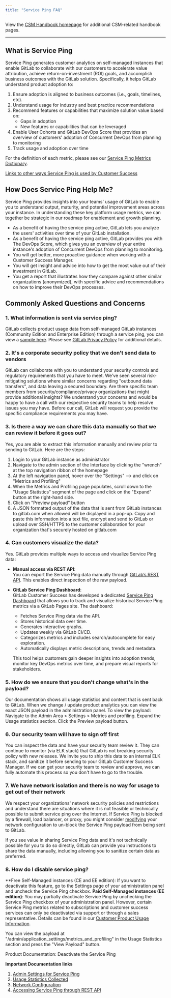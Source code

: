 ```yaml
---
title: "Service Ping FAQ"
---
```


View the [CSM Handbook homepage](/handbook/customer-success/csm/) for additional CSM-related handbook pages.

---

## What is Service Ping

Service Ping generates customer analytics on self-managed instances that enable GitLab to collaborate with our customers to accelerate value attribution, achieve return-on-investment (ROI) goals, and accomplish business outcomes with the GitLab solution. Specifically, it helps GitLab understand product adoption to:

1. Ensure adoption is aligned to business outcomes (i.e., goals, timelines, etc).
1. Understand usage for industry and best practice recommendations
1. Recommend features or capabilities that maximize solution value based on:
   - Gaps in adoption
   - New features or capabilities that can be leveraged
1. Enable User Cohorts and GitLab DevOps Score that provides an overview of customers' adoption of  Concurrent DevOps from planning to monitoring
1. Track usage and adoption over time

For the definition of each metric, please see our [Service Ping Metrics Dictionary](https://metrics.gitlab.com).

[Links to other ways Service Ping is used by Customer Success](/handbook/customer-success/product-usage-data/using-product-usage-data-in-gainsight/)

## How Does Service Ping Help Me?

Service Ping provides insights into your teams' usage of GitLab to enable you to understand output, maturity, and potential improvement areas across your instance. In understanding these key platform usage metrics, we can together be strategic in our roadmap for enablement and growth planning.

- As a benefit of having the service ping active, GitLab lets you analyze the users' activities over time of your GitLab installation.
- As a benefit of having the service ping active, GitLab provides you with The DevOps Score, which gives you an overview of your entire instance's adoption of Concurrent DevOps from planning to monitoring.
- You will get better, more proactive guidance when working with a Customer Success Manager.
- You will get insight and advice into how to get the most value out of their investment in GitLab.
- You get a report that illustrates how they compare against other similar organizations (anonymized), with specific advice and recommendations on how to improve their DevOps processes.

## Commonly Asked Questions and Concerns

### 1. What information is sent  via service ping?

GitLab collects product usage data from self-managed GitLab instances (Community Edition and Enterprise Edition) through a service ping, you can view a [sample here](https://docs.gitlab.com/ee/development/internal_analytics/service_ping/#example-service-ping-payload). Please see [GitLab Privacy Policy](https://about.gitlab.com/privacy/) for additional details.

### 2. It's a corporate security policy that we don't send data to vendors

GitLab can collaborate with you to understand your security controls and regulatory requirements that you have to meet. We've seen several risk-mitigating solutions where similar concerns regarding "outbound data transfers", and data leaving a secured boundary. Are there specific team members from security/compliance/privacy organizations that might provide additional insights? We understand your concerns and would be happy to have a call with our respective security teams to help resolve issues you may have. Before our call, GitLab will request you provide the specific compliance requirements you may have.

### 3. Is there a way we can share this data manually so that we can review it before it goes out?

Yes, you are able to extract this information manually and review prior to sending to GitLab. Here are the steps:

1. Login to your GitLab instance as administrator
1. Navigate to the admin section of the Interface by clicking the "wrench" at the top navigation ribbon of the homepage
1. At the left navigation panel, hover over the "Settings" –> and click on "Metrics and Profiling"
1. When the Metrics and Profiling page populates, scroll down to the "Usage Statistics" segment of the page and click on the "Expand" button at the right-hand side.
1. Click on "Preview payload" button
1. A JSON formatted output of the data that is sent from GitLab instances to gitlab.com when allowed will be displayed in a pop-up.
Copy and paste this information into a text file, encrypt and send to GitLab or upload over SSH/HTTPS to the customer collaboration for your organization that's securely hosted on gitlab.com

### 4. Can customers visualize the data?

Yes. GitLab provides multiple ways to access and visualize Service Ping data:

- **Manual access via REST API**:  
  You can export the Service Ping data manually through [GitLab’s REST API](https://docs.gitlab.com/ee/api/usage_data.html#export-service-ping-data). This enables direct inspection of the raw payload.

- **GitLab Service Ping Dashboard**:  
  GitLab Customer Success has developed a dedicated [Service Ping Dashboard](https://gitlab.com/gitlab-com/cs-tools/gitlab-cs-tools/service-ping-dashboard) that allows you to track and visualize historical Service Ping metrics via a GitLab Pages site. The dashboard:
  - Fetches Service Ping data via the API.
  - Stores historical data over time.
  - Generates interactive graphs.
  - Updates weekly via GitLab CI/CD.
  - Categorizes metrics and includes search/autocomplete for easy exploration.
  - Automatically displays metric descriptions, trends and metadata.
  
  This tool helps customers gain deeper insights into adoption trends, monitor key DevOps metrics over time, and prepare visual reports for stakeholders.

### 5. How do we ensure that you don't change what's in the payload?

Our documentation shows all usage statistics and content that is sent back to GitLab. When we change / update product analytics you can view the exact JSON payload in the administration panel. To view the payload: Navigate to the Admin Area > Settings > Metrics and profiling. Expand the Usage statistics section. Click the Preview payload button.

### 6. Our security team will have to sign off first

You can inspect the data and have your security team review it. They can continue to monitor (via ELK stack) that GitLab is not breaking security policy with new releases. We invite you to ship this data to an internal ELK stack, and sanitize it before sending to your GitLab Customer Success Manager. If we can get your security team to review and approve, we can fully automate this process so you don't have to go to the trouble.

### 7. We have network isolation and there is no way for usage to get out of their network

We respect your organizations' network security policies and restrictions and understand there are situations where it is not feasible or technically possible to submit service ping over the Internet. If Service Ping is blocked by a firewall, load balancer, or proxy, you might consider [modifying](https://docs.gitlab.com/ee/administration/settings/usage_statistics.html#network-configuration) your network configuration to un-block the Service Ping payload from being sent to GitLab.

If you see value in sharing Service Ping data and it's not technically possible for you to do so directly, GitLab can provide you instructions to share the data manually, including allowing you to sanitize certain data as preferred.

### 8. How do I disable service ping?

**Free Self-Managed instances (CE and EE edition): If you want to deactivate this feature, go to the Settings page of your administration panel and uncheck the Service Ping checkbox.
**Paid Self-Managed instances (EE edition)**:  You may partially deactivate Service Ping by unchecking the Service Ping checkbox of your administration panel.  However, certain Service Ping metrics related to subscriptions and customer success services can only be deactivated via support or through a sales representative. Details can be found in our [Customer Product Usage Information](/handbook/legal/privacy/customer-product-usage-information/#service-ping-formerly-known-as-usage-ping).

You can view the payload at "/admin/application_settings/metrics_and_profiling" in the Usage Statistics section and press the "View Payload" button.

Product Documentation: Deactivate the Service Ping

**Important Documentation links**

1. [Admin Settings for Service Ping](https://docs.gitlab.com/ee/administration/settings/usage_statistics.html#service-ping)
1. [Usage Statistics Collected](https://docs.gitlab.com/ee/administration/settings/usage_statistics.html#usage-statistics-collected)
1. [Network Configuration](https://docs.gitlab.com/ee/administration/settings/usage_statistics.html#network-configuration)
1. [Accessing Service Ping through REST API](https://docs.gitlab.com/ee/api/usage_data.html#export-service-ping-data)
